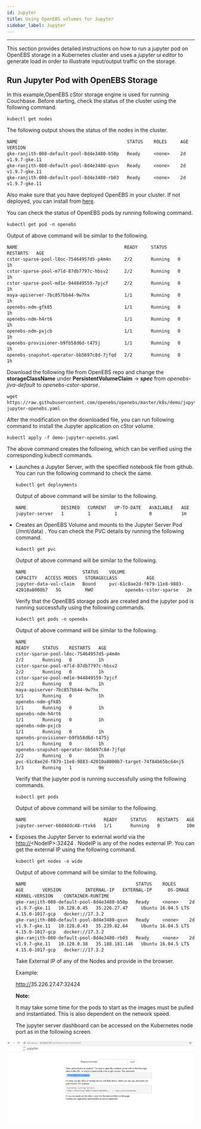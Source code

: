 ```yaml
---
id: Jupyter
title: Using OpenEBS volumes for Jupyter
sidebar_label: Jupyter
---
```

------

This section provides detailed instructions on how to run a jupyter pod on OpenEBS storage in a Kubernetes cluster and uses a *jupyter ui editor* to generate load in order to illustrate input/output traffic on
the storage.

Run Jupyter Pod with OpenEBS Storage
------------------------------------

In this example,OpenEBS cStor storage engine is used for running  Couchbase. Before starting, check the status of the cluster using the following command. 

```
kubectl get nodes
```

The following output shows the status of the nodes in the cluster.

```
NAME                                         STATUS    ROLES     AGE       VERSION
gke-ranjith-080-default-pool-8d4e3480-b50p   Ready     <none>    2d        v1.9.7-gke.11
gke-ranjith-080-default-pool-8d4e3480-qsvn   Ready     <none>    2d        v1.9.7-gke.11
gke-ranjith-080-default-pool-8d4e3480-rb03   Ready     <none>    2d        v1.9.7-gke.11

```

Also make sure that you have deployed OpenEBS in your cluster. If not deployed, you can install from [here](/docs/next/quickstartguide.html).

You can check the status of OpenEBS pods by running following command.

```
kubectl get pod -n openebs
```

Output of above command will be similar to the following.

```
NAME                                        READY     STATUS    RESTARTS   AGE
cstor-sparse-pool-l8oc-75464957d5-p4m4n     2/2       Running   0          1h
cstor-sparse-pool-m7ld-87db7797c-hbsv2      2/2       Running   0          1h
cstor-sparse-pool-md1e-944849559-7pjcf      2/2       Running   0          1h
maya-apiserver-7bc857bb44-9w7hx             1/1       Running   0          1h
openebs-ndm-gfk85                           1/1       Running   0          1h
openebs-ndm-h4rt6                           1/1       Running   0          1h
openebs-ndm-pxjcb                           1/1       Running   0          1h
openebs-provisioner-b9fb58d6d-t475j         1/1       Running   0          1h
openebs-snapshot-operator-bb5697c8d-7jfqd   2/2       Running   0          1h
```

Download the following file from OpenEBS repo and change the **storageClassName** under **PersistentVolumeClaim** -> ***spec*** from *openebs-jiva-default* to *openebs-cstor-sparse*. 

```
wget https://raw.githubusercontent.com/openebs/openebs/master/k8s/demo/jupyter/demo-jupyter-openebs.yaml
```

After the modification on the downloaded file, you can run following command to install the Jupyter application on cStor volume.

    kubectl apply -f demo-jupyter-openebs.yaml

The above command creates the following, which can be verified using the corresponding kubectl commands.

- Launches a Jupyter Server, with the specified notebook file from github. You can run the following command to check the same.

  ```
  kubectl get deployments
  ```

  Output of above command will be similar to the following.

  ```
  NAME             DESIRED   CURRENT   UP-TO-DATE   AVAILABLE   AGE
  jupyter-server   1         1         1            0           1m
  ```

- Creates an OpenEBS Volume and mounts to the Jupyter Server Pod (/mnt/data) . You can check the PVC details by running the following command.

  ```
  kubectl get pvc
  ```

  Output of above command will be similar to the following.

  ```
  NAME                     STATUS    VOLUME                                     CAPACITY   ACCESS MODES   STORAGECLASS           AGE
  jupyter-data-vol-claim   Bound     pvc-61c8ae2d-f879-11e8-9883-42010a8000b7   5G         RWO            openebs-cstor-sparse   2m
  ```

  Verify that the OpenEBS storage pods are created and the jupyter pod is running successfully using the following commands.

  ```
  kubectl get pods -n openebs
  ```

  Output of above command will be similar to the following.

  ```
  NAME                                                              READY     STATUS    RESTARTS   AGE
  cstor-sparse-pool-l8oc-75464957d5-p4m4n                           2/2       Running   0          1h
  cstor-sparse-pool-m7ld-87db7797c-hbsv2                            2/2       Running   0          1h
  cstor-sparse-pool-md1e-944849559-7pjcf                            2/2       Running   0          1h
  maya-apiserver-7bc857bb44-9w7hx                                   1/1       Running   0          1h
  openebs-ndm-gfk85                                                 1/1       Running   0          1h
  openebs-ndm-h4rt6                                                 1/1       Running   0          1h
  openebs-ndm-pxjcb                                                 1/1       Running   0          1h
  openebs-provisioner-b9fb58d6d-t475j                               1/1       Running   0          1h
  openebs-snapshot-operator-bb5697c8d-7jfqd                         2/2       Running   0          1h
  pvc-61c8ae2d-f879-11e8-9883-42010a8000b7-target-74f84b65bc64nj5   3/3       Running   1          9m
  ```

  Verify that the jupyter pod is running successfully using the following commands.

  ```
  kubectl get pods
  ```

  Output of above command will be similar to the following.

  ```
  NAME                             READY     STATUS    RESTARTS   AGE
  jupyter-server-68d4ddc48-rtvk6   1/1       Running   0          10m
  ```

- Exposes the Jupyter Server to external world via the <http://>\<NodeIP\>:32424 . NodeIP is any of the nodes external IP. You can get the external IP using the following command.

  ```
  kubectl get nodes -o wide
  ```

  Output of above command will be similar to the following.

  ```
  NAME                                         STATUS    ROLES     AGE       VERSION         INTERNAL-IP   EXTERNAL-IP      OS-IMAGE             KERNEL-VERSION    CONTAINER-RUNTIME
  gke-ranjith-080-default-pool-8d4e3480-b50p   Ready     <none>    2d        v1.9.7-gke.11   10.128.0.45   35.226.27.47     Ubuntu 16.04.5 LTS   4.15.0-1017-gcp   docker://17.3.2
  gke-ranjith-080-default-pool-8d4e3480-qsvn   Ready     <none>    2d        v1.9.7-gke.11   10.128.0.43   35.239.82.64     Ubuntu 16.04.5 LTS   4.15.0-1017-gcp   docker://17.3.2
  gke-ranjith-080-default-pool-8d4e3480-rb03   Ready     <none>    2d        v1.9.7-gke.11   10.128.0.38   35.188.181.146   Ubuntu 16.04.5 LTS   4.15.0-1017-gcp   docker://17.3.2
  ```

  Take External IP of any of the Nodes and provide in the browser. 

  Example:

   <http://>35.226.27.47:32424

  **Note:**

  It may take some time for the pods to start as the images must be pulled and instantiated. This is also dependent on the network speed.

  The jupyter server dashboard can be accessed on the Kubernetes node port as in the following screen.

![image](/docs/assets/Jupyter.png)

<!-- Hotjar Tracking Code for https://docs.openebs.io -->
<script>
   (function(h,o,t,j,a,r){
       h.hj=h.hj||function(){(h.hj.q=h.hj.q||[]).push(arguments)};
       h._hjSettings={hjid:785693,hjsv:6};
       a=o.getElementsByTagName('head')[0];
       r=o.createElement('script');r.async=1;
       r.src=t+h._hjSettings.hjid+j+h._hjSettings.hjsv;
       a.appendChild(r);
   })(window,document,'https://static.hotjar.com/c/hotjar-','.js?sv=');
</script>
